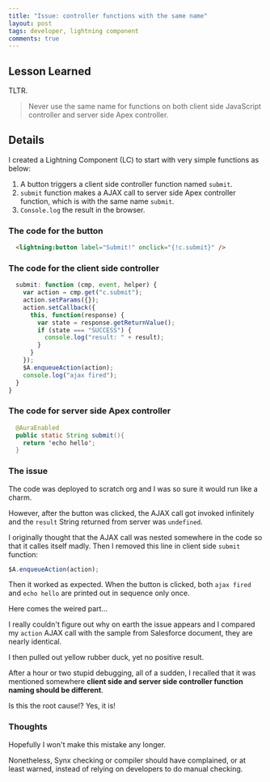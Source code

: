 ```yaml
---
title: "Issue: controller functions with the same name"
layout: post
tags: developer, lightning component
comments: true
---
```

## Lesson Learned

TLTR.
>Never use the same name for functions on both client side JavaScript controller and server side Apex controller.

## Details

I created a Lightning Component (LC) to start with very simple functions as below:

1. A button triggers a client side controller function named `submit`.
1. `submit` function makes a AJAX call to server side Apex controller function, which is with the same name `submit`.
1. `Console.log` the result in the browser.

### The code for the button

```html
  <lightning:button label="Submit!" onclick="{!c.submit}" />
```

### The code for the client side controller

```javascript
  submit: function (cmp, event, helper) {
    var action = cmp.get("c.submit");
    action.setParams({});
    action.setCallback({
      this, function(response) {
        var state = response.getReturnValue();
        if (state === "SUCCESS") {
          console.log("result: " + result);
        }
      }
    });
    $A.enqueueAction(action);
    console.log("ajax fired");
  }
}
```

### The code for server side Apex controller

```java
  @AuraEnabled
  public static String submit(){
    return 'echo hello';
  }
```

### The issue

The code was deployed to scratch org and I was so sure it would run like a charm.

However, after the button was clicked, the AJAX call got invoked infinitely and the `result` String returned from server was `undefined`.

I originally thought that the AJAX call was nested somewhere in the code so that it calles itself madly. Then I removed this line in client side `submit` function:

```javascript
$A.enqueueAction(action);
``` 

Then it worked as expected. When the button is clicked, both `ajax fired` and `echo hello` are printed out in sequence only once.

Here comes the weired part...

I really couldn't figure out why on earth the issue appears and I compared my `action` AJAX call with the sample from Salesforce document, they are nearly identical. 

I then pulled out yellow rubber duck, yet no positive result.

After a hour or two stupid debugging, all of a sudden, I recalled that it was mentioned somewhere **client side and server side controller function naming should be different**. 

Is this the root cause!? Yes, it is!

### Thoughts

Hopefully I won't make this mistake any longer.

Nonetheless, Synx checking or compiler should have complained, or at least warned, instead of relying on developers to do manual checking.